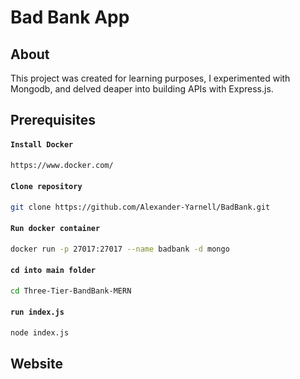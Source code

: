 # Bad Bank App

## About

This project was created for learning purposes, I experimented with Mongodb, and delved deaper into building APIs with Express.js.

## Prerequisites

#### `Install Docker`

```sh
https://www.docker.com/
```

#### `Clone repository`

```sh
git clone https://github.com/Alexander-Yarnell/BadBank.git
```

#### `Run docker container`
```sh
docker run -p 27017:27017 --name badbank -d mongo
```

#### `cd into main folder`
```sh
cd Three-Tier-BandBank-MERN
```

#### `run index.js`
```sh
node index.js
```
## Website



